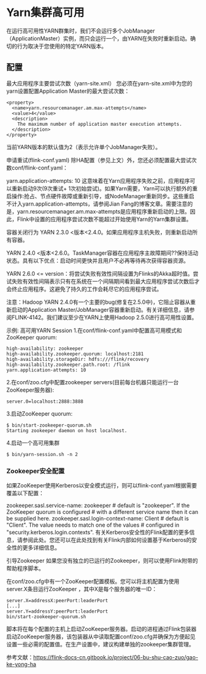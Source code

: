 # Yarn集群高可用
在运行高可用性YARN群集时，我们不会运行多个JobManager（ApplicationMaster）实例，而只会运行一个，由YARN在失败时重新启动。确切的行为取决于您使用的特定YARN版本。

## 配置
最大应用程序主要尝试次数（yarn-site.xml）
您必须在yarn-site.xml中为您的yarn设置配置Application Master的最大尝试次数：


```
<property>
  <name>yarn.resourcemanager.am.max-attempts</name>
  <value>4</value>
  <description>
    The maximum number of application master execution attempts.
  </description>
</property>
```

当前YARN版本的默认值为2（表示允许单个JobManager失败）。

申请重试(flink-conf.yaml)
除HA配置（参见上文）外，您还必须配置最大尝试次数conf/flink-conf.yaml：

yarn.application-attempts: 10
这意味着在Yarn应用程序失败之前，应用程序可以重新启动9次(9次重试+ 1次初始尝试)。如果Yarn需要，Yarn可以执行额外的重启操作:抢占、节点硬件故障或重新引导，或NodeManager重新同步。这些重启不计入yarn.application-attempts，请参阅Jian Fang的博客文章。需要注意的是，yarn.resourcemanager.am.max-attempts是应用程序重新启动的上限。因此，Flink中设置的应用程序尝试次数不能超过开始使用Yarn的Yarn集群设置。

容器关闭行为
YARN 2.3.0 <版本<2.4.0。如果应用程序主机失败，则重新启动所有容器。

YARN 2.4.0 <版本<2.6.0。TaskManager容器在应用程序主故障期间??保持活动状态。具有以下优点：启动时间更快并且用户不必再等待再次获得容器资源。

YARN 2.6.0 <= version：将尝试失败有效性间隔设置为Flinks的Akka超时值。尝试失败有效性间隔表示只有在系统在一个间隔期间看到最大应用程序尝试次数后才会终止应用程序。这避免了持久的工作会耗尽它的应用程序尝试。

注意：Hadoop YARN 2.4.0有一个主要的bug(修复在2.5.0中)，它阻止容器从重新启动的Application Master/JobManager容器重新启动。有关详细信息，请参阅FLINK-4142。我们建议至少在YARN上使用Hadoop 2.5.0进行高可用性设置。

示例: 高可用YARN Session
1.在conf/flink-conf.yaml中配置高可用模式和ZooKeeper quorum:


```
high-availability: zookeeper
high-availability.zookeeper.quorum: localhost:2181
high-availability.storageDir: hdfs:///flink/recovery
high-availability.zookeeper.path.root: /flink
yarn.application-attempts: 10
```

2.在conf/zoo.cfg中配置zookeeper servers(目前每台机器只能运行一台ZooKeeper服务器):


```
server.0=localhost:2888:3888
```

3.启动ZooKeeper quorum:


```
$ bin/start-zookeeper-quorum.sh
Starting zookeeper daemon on host localhost.
```

4.启动一个高可用集群


```
$ bin/yarn-session.sh -n 2
```

### Zookeeper安全配置
如果ZooKeeper使用Kerberos以安全模式运行，则可以flink-conf.yaml根据需要覆盖以下配置：

zookeeper.sasl.service-name: zookeeper     # default is "zookeeper". If the ZooKeeper quorum is configured
                                           # with a different service name then it can be supplied here.
zookeeper.sasl.login-context-name: Client  # default is "Client". The value needs to match one of the values
                                           # configured in "security.kerberos.login.contexts".
有关Kerberos安全性的Flink配置的更多信息，请参阅此处。您还可以在此处找到有关Flink内部如何设置基于Kerberos的安全性的更多详细信息。

引导Zookeeper
如果您没有独立的已运行的Zookeeper，则可以使用Flink附带的帮助程序脚本。

在conf/zoo.cfg中有一个ZooKeeper配置模板。您可以将主机配置为使用server.X条目运行ZooKeeper ，其中X是每个服务器的唯一ID：


```
server.X=addressX:peerPort:leaderPort
[...]
server.Y=addressY:peerPort:leaderPort
bin/start-zookeeper-quorum.sh
```
脚本将在每个配置的主机上启动ZooKeeper服务器。启动的进程通过Flink包装器启动ZooKeeper服务器，该包装器从中读取配置conf/zoo.cfg并确保为方便起见设置一些必需的配置值。在生产设置中，建议构建单独的zookeeper集群管理。

参考文献：https://flink-docs-cn.gitbook.io/project/06-bu-shu-cao-zuo/gao-ke-yong-ha
